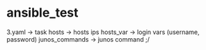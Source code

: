 # ansible_test

3.yaml -> task
hosts -> hosts ips
hosts_var -> login vars (username, password)
junos_commands -> junos command ;/
